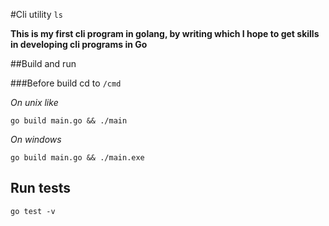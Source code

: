 #Cli utility `ls`

**This is my first cli program in golang, by writing which I hope to get skills in developing cli programs in Go**

##Build and run

###Before build cd to `/cmd`

*On unix like*
```
go build main.go && ./main 
```

*On windows*  
```
go build main.go && ./main.exe 
```

## Run tests
```
go test -v
```